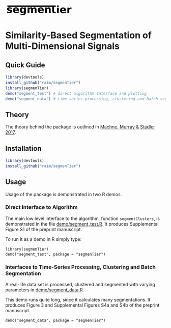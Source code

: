 ![segmenTier](doc/logo.png) 

# Similarity-Based Segmentation of Multi-Dimensional Signals

## Quick Guide

```R
library(devtools)
install_github("raim/segmenTier")
library(segmenTier)
demo("segment_test") # direct algorithm interface and plotting
demo("segment_data") # time-series processing, clustering and batch segmentation
```

## Theory

The theory behind the package is outlined in
[Machne, Murray & Stadler 2017](http://www.nature.com/articles/s41598-017-12401-8).

## Installation

```R
library(devtools)
install_github("raim/segmenTier")
```

## Usage

Usage of the package is demonstrated in two R demos.

### Direct Interface to Algorithm

The main low level interface to the algorithm, function `segmentClusters`,
is demonstrated in the file [demo/segment_test.R](demo/segment_test.R). 
It produces Supplemental Figure S1 of the preprint 
manuscript.

To run it as a demo in R simply type:
```
library(segmenTier)
demo("segment_test", package = "segmenTier")
```

### Interfaces to Time-Series Processing, Clustering and Batch Segmentation 

A real-life data set is processed, clustered and 
segmented with varying parameters in 
[demo/segment_data.R](demo/segment_data.R).

This demo runs quite long, since it calculates many 
segmentations. It produces Figure 3 and Supplemental Figures
S4a and S4b of the preprint manuscript.

```
demo("segment_data", package = "segmenTier")
```

